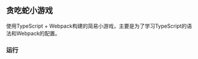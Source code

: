 ## 贪吃蛇小游戏

使用TypeScript + Webpack构建的简易小游戏，主要是为了学习TypeScript的语法和Webpack的配置。



### 运行
```shell



```

